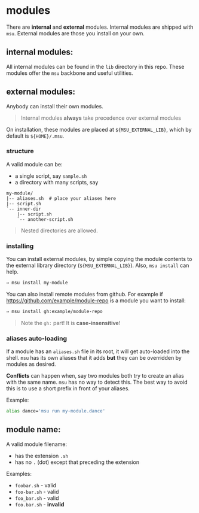 
# modules

There are **internal** and **external** modules. Internal modules are shipped with `msu`. External modules are those you install on your own.


## internal modules:

All internal modules can be found in the `lib` directory in this repo. These modules offer the `msu` backbone and useful utilities.


## external modules:

Anybody can install their own modules.

> Internal modules **always** take precedence over external modules

On installation, these modules are placed at `${MSU_EXTERNAL_LIB}`, which by default is `${HOME}/.msu`.


### structure

A valid module can be:
  * a single script, say `sample.sh`
  * a directory with many scripts, say
```
my-module/
|-- aliases.sh  # place your aliases here
|-- script.sh
`-- inner-dir
    |-- script.sh
    `-- another-script.sh
```

> Nested directories are allowed.

### installing

You can install external modules, by simple copying the module contents to the external library directory (`${MSU_EXTERNAL_LIB}`). Also, `msu install` can help.

```bash
⇒ msu install my-module
```

You can also install remote modules from github. For example if https://github.com/example/module-repo is a module you want to install:

```bash
⇒ msu install gh:example/module-repo
```

> Note the `gh:` part! It is **case-insensitive**!


### aliases auto-loading

If a module has an `aliases.sh` file in its root, it will get auto-loaded into the shell. `msu` has its own aliases that it adds **but** they can be overridden by modules as desired.

**Conflicts** can happen when, say two modules both try to create an alias with the same name. `msu` has no way to detect this. The best way to avoid this is to use a short prefix in front of your aliases.

Example:

```sh
alias dance='msu run my-module.dance'
```


## module name:

A valid module filename:
  * has the extension `.sh`
  * has no `.` (dot) except that preceding the extension

Examples:
  * `foobar.sh` - valid
  * `foo-bar.sh` - valid
  * `foo_bar.sh` - valid
  * `foo.bar.sh` - **invalid**

